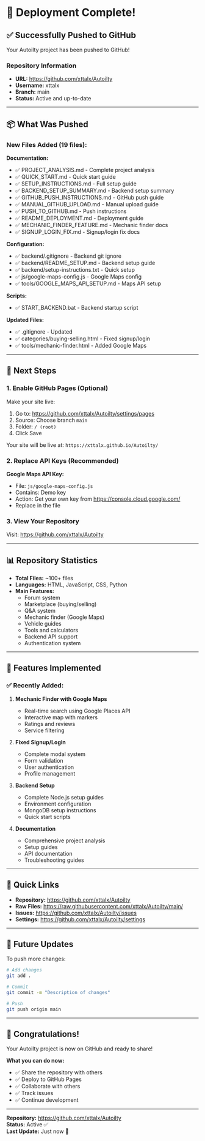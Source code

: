 # 🎉 Deployment Complete!

## ✅ Successfully Pushed to GitHub

Your Autoilty project has been pushed to GitHub!

### Repository Information

- **URL:** https://github.com/xttalx/Autoilty
- **Username:** xttalx
- **Branch:** main
- **Status:** Active and up-to-date

---

## 📦 What Was Pushed

### New Files Added (19 files):

**Documentation:**
- ✅ PROJECT_ANALYSIS.md - Complete project analysis
- ✅ QUICK_START.md - Quick start guide
- ✅ SETUP_INSTRUCTIONS.md - Full setup guide
- ✅ BACKEND_SETUP_SUMMARY.md - Backend setup summary
- ✅ GITHUB_PUSH_INSTRUCTIONS.md - GitHub push guide
- ✅ MANUAL_GITHUB_UPLOAD.md - Manual upload guide
- ✅ PUSH_TO_GITHUB.md - Push instructions
- ✅ README_DEPLOYMENT.md - Deployment guide
- ✅ MECHANIC_FINDER_FEATURE.md - Mechanic finder docs
- ✅ SIGNUP_LOGIN_FIX.md - Signup/login fix docs

**Configuration:**
- ✅ backend/.gitignore - Backend git ignore
- ✅ backend/README_SETUP.md - Backend setup guide
- ✅ backend/setup-instructions.txt - Quick setup
- ✅ js/google-maps-config.js - Google Maps config
- ✅ tools/GOOGLE_MAPS_API_SETUP.md - Maps API setup

**Scripts:**
- ✅ START_BACKEND.bat - Backend startup script

**Updated Files:**
- ✅ .gitignore - Updated
- ✅ categories/buying-selling.html - Fixed signup/login
- ✅ tools/mechanic-finder.html - Added Google Maps

---

## 🚀 Next Steps

### 1. Enable GitHub Pages (Optional)

Make your site live:

1. Go to: https://github.com/xttalx/Autoilty/settings/pages
2. Source: Choose branch `main`
3. Folder: `/ (root)`
4. Click Save

Your site will be live at:
`https://xttalx.github.io/Autoilty/`

### 2. Replace API Keys (Recommended)

**Google Maps API Key:**
- File: `js/google-maps-config.js`
- Contains: Demo key
- Action: Get your own key from https://console.cloud.google.com/
- Replace in the file

### 3. View Your Repository

Visit: https://github.com/xttalx/Autoilty

---

## 📊 Repository Statistics

- **Total Files:** ~100+ files
- **Languages:** HTML, JavaScript, CSS, Python
- **Main Features:**
  - Forum system
  - Marketplace (buying/selling)
  - Q&A system
  - Mechanic finder (Google Maps)
  - Vehicle guides
  - Tools and calculators
  - Backend API support
  - Authentication system

---

## 🎯 Features Implemented

### ✅ Recently Added:

1. **Mechanic Finder with Google Maps**
   - Real-time search using Google Places API
   - Interactive map with markers
   - Ratings and reviews
   - Service filtering

2. **Fixed Signup/Login**
   - Complete modal system
   - Form validation
   - User authentication
   - Profile management

3. **Backend Setup**
   - Complete Node.js setup guides
   - Environment configuration
   - MongoDB setup instructions
   - Quick start scripts

4. **Documentation**
   - Comprehensive project analysis
   - Setup guides
   - API documentation
   - Troubleshooting guides

---

## 🔗 Quick Links

- **Repository:** https://github.com/xttalx/Autoilty
- **Raw Files:** https://raw.githubusercontent.com/xttalx/Autoilty/main/
- **Issues:** https://github.com/xttalx/Autoilty/issues
- **Settings:** https://github.com/xttalx/Autoilty/settings

---

## 📝 Future Updates

To push more changes:

```bash
# Add changes
git add .

# Commit
git commit -m "Description of changes"

# Push
git push origin main
```

---

## 🎉 Congratulations!

Your Autoilty project is now on GitHub and ready to share!

**What you can do now:**
- ✅ Share the repository with others
- ✅ Deploy to GitHub Pages
- ✅ Collaborate with others
- ✅ Track issues
- ✅ Continue development

---

**Repository:** https://github.com/xttalx/Autoilty  
**Status:** Active ✅  
**Last Update:** Just now 🎉

